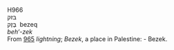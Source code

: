 <body>
  <p>H966<br>  בּזק  <br> בֶּזֶק  ‎  bezeq  <br><i>beh‘-zek </i><br>From <a href="h0965.htm">965</a>  <i>lightning</i>; <i>Bezek</i>, a place in Palestine: - Bezek.<br></p>
 </body>